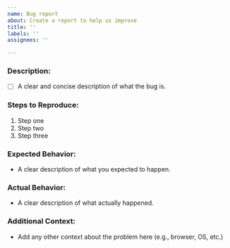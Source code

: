 ```yaml
---
name: Bug report
about: Create a report to help us improve
title: ''
labels: ''
assignees: ''

---
```


### Description:
- [ ] A clear and concise description of what the bug is.

### Steps to Reproduce:
1. Step one
2. Step two
3. Step three

### Expected Behavior:
- A clear description of what you expected to happen.

### Actual Behavior:
- A clear description of what actually happened.

### Additional Context:
- Add any other context about the problem here (e.g., browser, OS, etc.)
